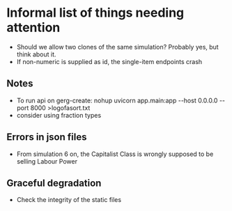 # Informal list of things needing attention
* Should we allow two clones of the same simulation? Probably yes, but think about it.
* If non-numeric is supplied as id, the single-item endpoints crash

## Notes
* To run api on gerg-create:
    nohup uvicorn app.main:app --host 0.0.0.0 --port 8000 >logofasort.txt
* consider using fraction types

## Errors in json files
* From simulation 6 on, the Capitalist Class is wrongly supposed to be selling Labour Power

## Graceful degradation
* Check the integrity of the static files
